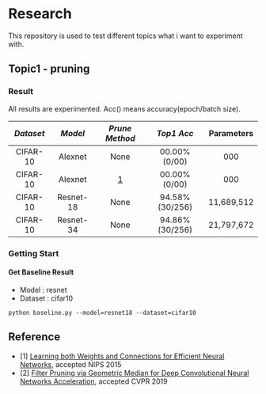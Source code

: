 # Research

This repository is used to test different topics what i want to experiment with.

## Topic1 - pruning

### Result

All results are experimented. Acc() means accuracy(epoch/batch size).

*Dataset* | *Model* | *Prune Method* | *Top1 Acc* | Parameters |
:---: | :---: | :---: | :---: | :---: |
CIFAR-10 | Alexnet | None | 00.00%(0/00) | 000 |
CIFAR-10 | Alexnet | [1](#-Reference) | 00.00%(0/00) | 000 |
CIFAR-10 | Resnet-18 | None | 94.58%(30/256) | 11,689,512 |
CIFAR-10 | Resnet-34 | None | 94.86%(30/256) | 21,797,672 |

### Getting Start
#### Get Baseline Result
- Model : resnet
- Dataset : cifar10
```shell
python baseline.py --model=resnet18 --dataset=cifar10
```

## Reference
- [1] [Learning both Weights and Connections for Efficient Neural Networks](https://papers.nips.cc/paper/5784-learning-both-weights-and-connections-for-efficient-neural-network.pdf), accepted NIPS 2015
- [2] [Filter Pruning via Geometric Median for Deep Convolutional Neural Networks Acceleration](http://openaccess.thecvf.com/content_CVPR_2019/papers/He_Filter_Pruning_via_Geometric_Median_for_Deep_Convolutional_Neural_Networks_CVPR_2019_paper.pdf), accepted CVPR 2019

